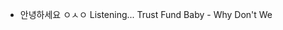 - 안녕하세요 ㅇㅅㅇ
Listening... Trust Fund Baby - Why Don't We
<!---
sum-young/sum-young is a ✨ special ✨ repository because its `README.md` (this file) appears on your GitHub profile.
You can click the Preview link to take a look at your changes.
--->
